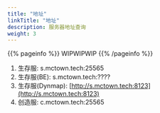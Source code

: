 ```yaml
---
title: "地址"
linkTitle: "地址"
description: 服务器地址查询
weight: 3
---
```


{{% pageinfo %}}
WIPWIPWIP
{{% /pageinfo %}}

1. 生存服: s.mctown.tech:25565
2. 生存服(BE): s.mctown.tech:????
3. 生存服(Dynmap): [http://s.mctown.tech:8123](http://s.mctown.tech:8123)
4. 创造服: c.mctown.tech:25565
